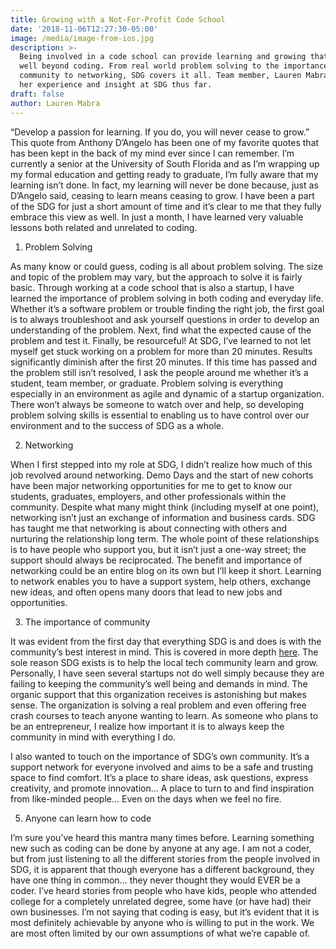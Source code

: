 ```yaml
---
title: Growing with a Not-For-Profit Code School
date: '2018-11-06T12:27:30-05:00'
image: /media/image-from-ios.jpg
description: >-
  Being involved in a code school can provide learning and growing that extends
  well beyond coding. From real world problem solving to the importance of
  community to networking, SDG covers it all. Team member, Lauren Mabra, shares
  her experience and insight at SDG thus far. 
draft: false
author: Lauren Mabra
---
```

“Develop a passion for learning. If you do, you will never cease to grow.” This quote from Anthony D’Angelo has been one of my favorite quotes that has been kept in the back of my mind ever since I can remember. I’m currently a senior at the University of South Florida and as I’m wrapping up my formal education and getting ready to graduate, I’m fully aware that my learning isn’t done. In fact, my learning will never be done because, just as D’Angelo said, ceasing to learn means ceasing to grow. I have been a part of the SDG for just a short amount of time and it’s clear to me that they fully embrace this view as well. In just a month, I have learned very valuable lessons both related and unrelated to coding. 

1. Problem Solving

As many know or could guess, coding is all about problem solving. The size and topic of the problem may vary, but the approach to solve it is fairly basic. Through working at a code school that is also a startup, I have learned the importance of problem solving in both coding and everyday life. Whether it’s a software problem or trouble finding the right job, the first goal is to always troubleshoot and ask yourself questions in order to develop an understanding of the problem. Next, find what the expected cause of the problem and test it. Finally, be resourceful! At SDG, I’ve learned to not let myself get stuck working on a problem for more than 20 minutes. Results significantly diminish after the first 20 minutes. If this time has passed and the problem still isn’t resolved, I ask the people around me whether it’s a student, team member, or graduate. Problem solving is everything especially in an environment as agile and dynamic of a startup organization. There won’t always be someone to watch over and help, so developing problem solving skills is essential to enabling us to have control over our environment and to the success of SDG as a whole. 

2. Networking

When I first stepped into my role at SDG, I didn’t realize how much of this job revolved around networking. Demo Days and the start of new cohorts have been major networking opportunities for me to get to know our students, graduates, employers, and other professionals within the community. Despite what many might think (including myself at one point), networking isn’t just an exchange of information and business cards. SDG has taught me that networking is about connecting with others and nurturing the relationship long term. The whole point of these relationships is to have people who support you, but it isn’t just a one-way street; the support should always be reciprocated. The benefit and importance of networking could be an entire blog on its own but I’ll keep it short. Learning to network enables you to have a support system, help others, exchange new ideas, and often opens many doors that lead to new jobs and opportunities. 

3. The importance of community 

It was evident from the first day that everything SDG is and does is with the community’s best interest in mind. This is covered in more depth [here](https://suncoast.io/blog/for-the-community-and-by-the-community/). The sole reason SDG exists is to help the local tech community learn and grow. Personally, I have seen several startups not do well simply because they are failing to keeping the community’s well being and demands in mind. The organic support that this organization receives is astonishing but makes sense. The organization is solving a real problem and even offering free crash courses to teach anyone wanting to learn. As someone who plans to be an entrepreneur, I realize how important it is to always keep the community in mind with everything I do. 

I also wanted to touch on the importance of SDG’s own community. It’s a support network for everyone involved and aims to be a safe and trusting space to find comfort. It’s a place to share ideas, ask questions, express creativity, and promote innovation… A place to turn to and find inspiration from like-minded people… Even on the days when we feel no fire. 

5. Anyone can learn how to code

I’m sure you’ve heard this mantra many times before. Learning something new such as coding can be done by anyone at any age. I am not a coder, but from just listening to all the different stories from the people involved in SDG, it is apparent that though everyone has a different background, they have one thing in common… they never thought they would EVER be a coder. I’ve heard stories from people who have kids, people who attended college for a completely unrelated degree, some have (or have had) their own businesses. I’m not saying that coding is easy, but it’s evident that it is most definitely achievable by anyone who is willing to put in the work. We are most often limited by our own assumptions of what we’re capable of.
